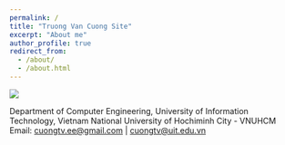 ```yaml
---
permalink: /
title: "Truong Van Cuong Site"
excerpt: "About me"
author_profile: true
redirect_from: 
  - /about/
  - /about.html
---
```


![](https://cuongtvee.github.io/images/ryan.jpg)

Department of Computer Engineering,
University of Information Technology,
Vietnam National University of Hochiminh City - VNUHCM
Email: cuongtv.ee@gmail.com | cuongtv@uit.edu.vn
